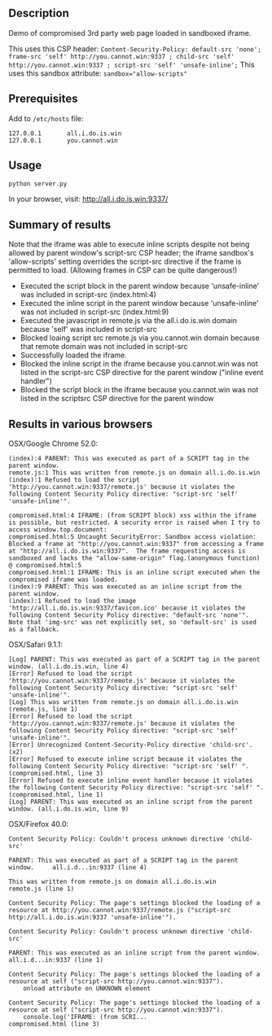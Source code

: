 ## Description

Demo of compromised 3rd party web page loaded in sandboxed iframe.

This uses this CSP header: `Content-Security-Policy: default-src 'none'; frame-src 'self' http://you.cannot.win:9337 ; child-src 'self' http://you.cannot.win:9337 ; script-src 'self' 'unsafe-inline';`
This uses this sandbox attribute: `sandbox="allow-scripts"`

## Prerequisites

Add to `/etc/hosts` file:
```
127.0.0.1       all.i.do.is.win
127.0.0.1       you.cannot.win
```

## Usage

`python server.py`

In your browser, visit: http://all.i.do.is.win:9337/

## Summary of results

Note that the iframe was able to execute inline scripts despite not being allowed by parent window's script-src CSP header; the iframe sandbox's 'allow-scripts' setting overrides the script-src directive if the frame is permitted to load. (Allowing frames in CSP can be quite dangerous!)

* Executed the script block in the parent window because 'unsafe-inline' was included in script-src (index.html:4)
* Executed the inline script in the parent window because 'unsafe-inline' was not included in script-src (index.html:9)
* Executed the javascript in remote.js via the all.i.do.is.win domain because 'self' was included in script-src
* Blocked loaing script src remote.js via you.cannot.win domain because that remote domain was not included in script-src
* Successfully loaded the iframe.
* Blocked the inline script in the iframe because you.cannot.win was not listed in the script-src CSP directive for the parent window ("inline event handler")
* Blocked the script block in the iframe because you.cannot.win was not listed in the scriptsrc CSP directive for the parent window

## Results in various browsers

OSX/Google Chrome 52.0:
```
(index):4 PARENT: This was executed as part of a SCRIPT tag in the parent window.
remote.js:1 This was written from remote.js on domain all.i.do.is.win
(index):1 Refused to load the script 'http://you.cannot.win:9337/remote.js' because it violates the following Content Security Policy directive: "script-src 'self' 'unsafe-inline'".

compromised.html:4 IFRAME: (from SCRIPT block) xss within the iframe is possible, but restricted. A security error is raised when I try to access window.top.document:
compromised.html:5 Uncaught SecurityError: Sandbox access violation: Blocked a frame at "http://you.cannot.win:9337" from accessing a frame at "http://all.i.do.is.win:9337".  The frame requesting access is sandboxed and lacks the "allow-same-origin" flag.(anonymous function) @ compromised.html:5
compromised.html:1 IFRAME: This is an inline script executed when the compromised iframe was loaded.
(index):9 PARENT: This was executed as an inline script from the parent window.
(index):1 Refused to load the image 'http://all.i.do.is.win:9337/favicon.ico' because it violates the following Content Security Policy directive: "default-src 'none'". Note that 'img-src' was not explicitly set, so 'default-src' is used as a fallback.
```
OSX/Safari 9.1.1:
```
[Log] PARENT: This was executed as part of a SCRIPT tag in the parent window. (all.i.do.is.win, line 4)
[Error] Refused to load the script 'http://you.cannot.win:9337/remote.js' because it violates the following Content Security Policy directive: "script-src 'self' 'unsafe-inline'".
[Log] This was written from remote.js on domain all.i.do.is.win (remote.js, line 1)
[Error] Refused to load the script 'http://you.cannot.win:9337/remote.js' because it violates the following Content Security Policy directive: "script-src 'self' 'unsafe-inline'".
[Error] Unrecognized Content-Security-Policy directive 'child-src'. (x2)
[Error] Refused to execute inline script because it violates the following Content Security Policy directive: "script-src 'self' ". (compromised.html, line 3)
[Error] Refused to execute inline event handler because it violates the following Content Security Policy directive: "script-src 'self' ". (compromised.html, line 1)
[Log] PARENT: This was executed as an inline script from the parent window. (all.i.do.is.win, line 9)
```

OSX/Firefox 40.0:
```
Content Security Policy: Couldn't process unknown directive 'child-src'

PARENT: This was executed as part of a SCRIPT tag in the parent window.     all.i.d...in:9337 (line 4)

This was written from remote.js on domain all.i.do.is.win                   remote.js (line 1)

Content Security Policy: The page's settings blocked the loading of a resource at http://you.cannot.win:9337/remote.js ("script-src http://all.i.do.is.win:9337 'unsafe-inline'").

Content Security Policy: Couldn't process unknown directive 'child-src'

PARENT: This was executed as an inline script from the parent window.       all.i.d...in:9337 (line 1)

Content Security Policy: The page's settings blocked the loading of a resource at self ("script-src http://you.cannot.win:9337").
    onload attribute on UNKNOWN element

Content Security Policy: The page's settings blocked the loading of a resource at self ("script-src http://you.cannot.win:9337").
    console.log('IFRAME: (from SCRI...                                      compromised.html (line 3)
```
